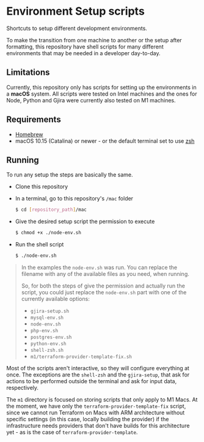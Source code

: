 # Environment Setup scripts
Shortcuts to setup different development environments.

To make the transition from one machine to another or the setup after formatting, this repository have shell scripts for many different environments that may be needed in a developer day-to-day.

## Limitations
Currently, this repository only has scripts for setting up the environments in a **macOS** system. All scripts were tested on Intel machines and the ones for Node, Python and Gjira were currently also tested on M1 machines.

## Requirements
- [Homebrew](https://brew.sh/)
- macOS 10.15 (Catalina) or newer - or the default terminal set to use [zsh](https://www.zsh.org/)

## Running
To run any setup the steps are basically the same.

- Clone this repository
- In a terminal, go to this repository's `/mac` folder
    ```sh
    $ cd [repository_path]/mac
    ```

- Give the desired setup script the permission to execute
    ```sh
    $ chmod +x ./node-env.sh
    ```

- Run the shell script
    ```sh
    $ ./node-env.sh
    ```

> In the examples the `node-env.sh` was run. You can replace the filename with any of the available files as you need, when running.
>
> So, for both the steps of give the permission and actually run the script, you could just replace the `node-env.sh` part with one of the currently available options:
>
> - `gjira-setup.sh`
> - `mysql-env.sh`
> - `node-env.sh`
> - `php-env.sh`
> - `postgres-env.sh`
> - `python-env.sh`
> - `shell-zsh.sh`
> - `m1/terraform-provider-template-fix.sh`

Most of the scripts aren't interactive, so they will configure everything at once. The exceptions are the `shell-zsh` and the `gjira-setup`, that ask for actions to be performed outside the terminal and ask for input data, respectively.

The `m1` directory is focused on storing scripts that only apply to M1 Macs. At the moment, we have only the `terraform-provider-template-fix` script, since we cannot run Terraform on Macs with ARM architecture without specific settings (in this case, locally building the provider) if the infrastructure needs providers that don't have builds for this architecture yet - as is the case of `terraform-provider-template`.